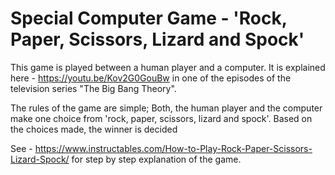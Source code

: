 # Special Computer Game - 'Rock, Paper, Scissors, Lizard and Spock'

This game is played between a human player and a computer. It is explained here - https://youtu.be/Kov2G0GouBw in one of the episodes of the television series "The Big Bang Theory".

The rules of the game are simple; Both, the human player and the computer make one choice from 'rock, paper, scissors, lizard and spock'. Based on the choices made, the winner is decided

See - https://www.instructables.com/How-to-Play-Rock-Paper-Scissors-Lizard-Spock/ for step by step explanation of the game.
